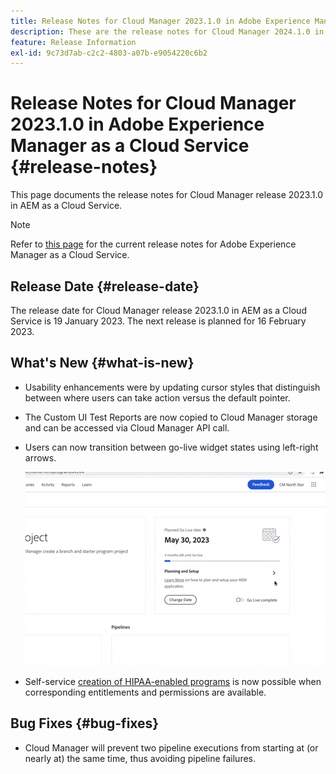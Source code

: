 ```yaml
---
title: Release Notes for Cloud Manager 2023.1.0 in Adobe Experience Manager as a Cloud Service
description: These are the release notes for Cloud Manager 2024.1.0 in AEM as a Cloud Service.
feature: Release Information
exl-id: 9c73d7ab-c2c2-4803-a07b-e9054220c6b2
---
```


# Release Notes for Cloud Manager 2023.1.0 in Adobe Experience Manager as a Cloud Service {#release-notes}

This page documents the release notes for Cloud Manager release 2023.1.0 in AEM as a Cloud Service.

>[!NOTE]
>
>Refer to [this page](/help/release-notes/release-notes-cloud/release-notes-current.md) for the current release notes for Adobe Experience Manager as a Cloud Service.

## Release Date {#release-date}

The release date for Cloud Manager release 2023.1.0 in AEM as a Cloud Service is 19 January 2023. The next release is planned for 16 February 2023.

## What's New {#what-is-new}

* Usability enhancements were by updating cursor styles that distinguish between where users can take action versus the default pointer.

* The Custom UI Test Reports are now copied to Cloud Manager storage and can be accessed via Cloud Manager API call.

* Users can now transition between go-live widget states using left-right arrows.

  ![Go-live widget transitions](assets/go-live-transitions.gif)

* Self-service [creation of HIPAA-enabled programs](/help/implementing/cloud-manager/getting-access-to-aem-in-cloud/creating-production-programs.md) is now possible when corresponding entitlements and permissions are available.

## Bug Fixes {#bug-fixes}

* Cloud Manager will prevent two pipeline executions from starting at (or nearly at) the same time, thus avoiding pipeline failures.
